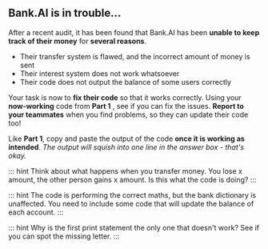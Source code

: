 ## Bank.AI is in trouble...
After a recent audit, it has been found that Bank.AI has been **unable to keep track of their money** for **several reasons**.
- Their transfer system is flawed, and the incorrect amount of money is sent
- Their interest system does not work whatsoever
- Their code does not output the balance of some users correctly

Your task is now to **fix their code** so that it works correctly. Using your **now-working** code from **Part 1** , see if you can fix the issues.
**Report to your teammates** when you find problems, so they can update their code too!

Like **Part 1**, copy and paste the output of the code **once it is working as intended**.
*The output will squish into one line in the answer box - that's okay.*

::: hint
Think about what happens when you transfer money. You lose x amount, the other person gains x amount. Is this what the code is doing?
:::

::: hint
The code is performing the correct maths, but the bank dictionary is unaffected. You need to include some code that will update the balance of each account.
:::

::: hint
Why is the first print statement the only one that doesn't work? See if you can spot the missing letter.
:::